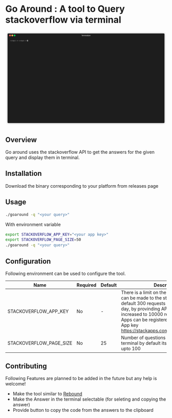 # Go Around : A tool to Query stackoverflow via terminal

![Demo](goaround.gif)

## Overview

Go around uses the stackoverflow API to get the answers for the given query and display them in terminal.

## Installation

Download the binary corresponding to your platform from releases page

## Usage

```bash
./goaround -q "<your query>"
```

With environment variable

```bash
export STACKOVERFLOW_APP_KEY="<your app key>"
export STACKOVERFLOW_PAGE_SIZE=50
./goaround -q "<your query>"
```

## Configuration

Following environment can be used to configure the tool.

| Name                    | Required | Default | Description                                                                                                                                                                                                                                                                                    |
| ----------------------- | -------- | ------- | ---------------------------------------------------------------------------------------------------------------------------------------------------------------------------------------------------------------------------------------------------------------------------------------------- |
| STACKOVERFLOW_APP_KEY   | No       | -       | There is a limit on the number of calls that can be made to the stackoverflow api by default 300 requests can be made per day, by provinding API key this can be increased to 10000 requests per day. Apps can be registered here to get the App key https://stackapps.com/apps/oauth/register |
| STACKOVERFLOW_PAGE_SIZE | No       | 25      | Number of questions disaplayed in the terminal by default its 25 and can be set upto 100                                                                                                                                                                                                       |

## Contributing

Following Features are planned to be added in the future but any help is welcome!

- Make the tool similar to [Rebound](https://github.com/shobrook/rebound)
- Make the Answer in the terminal selectable (for seleting and copying the answer)
- Provide button to copy the code from the answers to the clipboard
